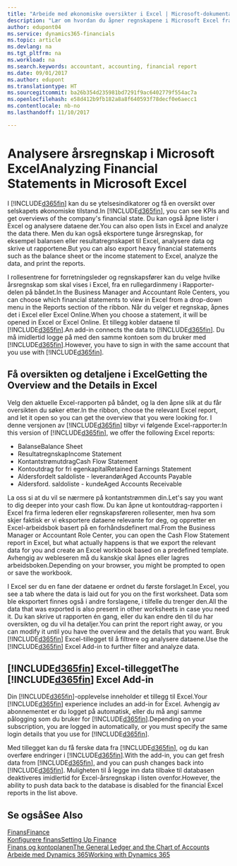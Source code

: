 ```yaml
---
title: "Arbeide med økonomiske oversikter i Excel | Microsoft-dokumentasjon"
description: "Lær om hvordan du åpner regnskapene i Microsoft Excel fra Dynamics 365 Business edition for bedre analyser."
author: edupont04
ms.service: dynamics365-financials
ms.topic: article
ms.devlang: na
ms.tgt_pltfrm: na
ms.workload: na
ms.search.keywords: accountant, accounting, financial report
ms.date: 09/01/2017
ms.author: edupont
ms.translationtype: HT
ms.sourcegitcommit: ba26b354d235981bd7291f9ac6402779f554ac7a
ms.openlocfilehash: e58d412b9fb182a8a8f640593f78decf0e6aecc1
ms.contentlocale: nb-no
ms.lasthandoff: 11/10/2017

---
```

# <a name="analyzing-financial-statements-in-microsoft-excel"></a><span data-ttu-id="a3c70-103">Analysere årsregnskap i Microsoft Excel</span><span class="sxs-lookup"><span data-stu-id="a3c70-103">Analyzing Financial Statements in Microsoft Excel</span></span>
<span data-ttu-id="a3c70-104">I [!INCLUDE[d365fin](includes/d365fin_md.md)] kan du se ytelsesindikatorer og få en oversikt over selskapets økonomiske tilstand.</span><span class="sxs-lookup"><span data-stu-id="a3c70-104">In [!INCLUDE[d365fin](includes/d365fin_md.md)], you can see KPIs and get overviews of the company's financial state.</span></span> <span data-ttu-id="a3c70-105">Du kan også åpne lister i Excel og analysere dataene der.</span><span class="sxs-lookup"><span data-stu-id="a3c70-105">You can also open lists in Excel and analyze the data there.</span></span> <span data-ttu-id="a3c70-106">Men du kan også eksportere tunge årsregnskap, for eksempel balansen eller resultatregnskapet til Excel, analysere data og skrive ut rapportene.</span><span class="sxs-lookup"><span data-stu-id="a3c70-106">But you can also export heavy financial statements such as the balance sheet or the income statement to Excel, analyze the data, and print the reports.</span></span>  

<span data-ttu-id="a3c70-107">I rollesentrene for forretningsleder og regnskapsfører kan du velge hvilke årsregnskap som skal vises i Excel, fra en rullegardinmeny i Rapporter-delen på båndet.</span><span class="sxs-lookup"><span data-stu-id="a3c70-107">In the Business Manager and Accountant Role Centers, you can choose which financial statements to view in Excel from a drop-down menu in the Reports section of the ribbon.</span></span> <span data-ttu-id="a3c70-108">Når du velger et regnskap, åpnes det i Excel eller Excel Online.</span><span class="sxs-lookup"><span data-stu-id="a3c70-108">When you choose a statement, it will be opened in Excel or Excel Online.</span></span> <span data-ttu-id="a3c70-109">Et tillegg kobler dataene til [!INCLUDE[d365fin](includes/d365fin_md.md)].</span><span class="sxs-lookup"><span data-stu-id="a3c70-109">An add-in connects the data to [!INCLUDE[d365fin](includes/d365fin_md.md)].</span></span> <span data-ttu-id="a3c70-110">Du må imidlertid logge på med den samme kontoen som du bruker med [!INCLUDE[d365fin](includes/d365fin_md.md)].</span><span class="sxs-lookup"><span data-stu-id="a3c70-110">However, you have to sign in with the same account that you use with [!INCLUDE[d365fin](includes/d365fin_md.md)].</span></span>  

## <a name="getting-the-overview-and-the-details-in-excel"></a><span data-ttu-id="a3c70-111">Få oversikten og detaljene i Excel</span><span class="sxs-lookup"><span data-stu-id="a3c70-111">Getting the Overview and the Details in Excel</span></span>
<span data-ttu-id="a3c70-112">Velg den aktuelle Excel-rapporten på båndet, og la den åpne slik at du får oversikten du søker etter.</span><span class="sxs-lookup"><span data-stu-id="a3c70-112">In the ribbon, choose the relevant Excel report, and let it open so you can get the overview that you were looking for.</span></span> <span data-ttu-id="a3c70-113">I denne versjonen av [!INCLUDE[d365fin](includes/d365fin_md.md)] tilbyr vi følgende Excel-rapporter:</span><span class="sxs-lookup"><span data-stu-id="a3c70-113">In this version of [!INCLUDE[d365fin](includes/d365fin_md.md)], we offer the following Excel reports:</span></span>

- <span data-ttu-id="a3c70-114">Balanse</span><span class="sxs-lookup"><span data-stu-id="a3c70-114">Balance Sheet</span></span>  
- <span data-ttu-id="a3c70-115">Resultatregnskap</span><span class="sxs-lookup"><span data-stu-id="a3c70-115">Income Statement</span></span>  
- <span data-ttu-id="a3c70-116">Kontantstrømutdrag</span><span class="sxs-lookup"><span data-stu-id="a3c70-116">Cash Flow Statement</span></span>  
- <span data-ttu-id="a3c70-117">Kontoutdrag for fri egenkapital</span><span class="sxs-lookup"><span data-stu-id="a3c70-117">Retained Earnings Statement</span></span>  
- <span data-ttu-id="a3c70-118">Aldersfordelt saldoliste - leverandør</span><span class="sxs-lookup"><span data-stu-id="a3c70-118">Aged Accounts Payable</span></span>  
- <span data-ttu-id="a3c70-119">Aldersford. saldoliste - kunde</span><span class="sxs-lookup"><span data-stu-id="a3c70-119">Aged Accounts Receivable</span></span>  

<span data-ttu-id="a3c70-120">La oss si at du vil se nærmere på kontantstrømmen din.</span><span class="sxs-lookup"><span data-stu-id="a3c70-120">Let's say you want to dig deeper into your cash flow.</span></span> <span data-ttu-id="a3c70-121">Du kan åpne ut kontoutdrag-rapporten i Excel fra firma lederen eller regnskapsføreren rollesenter, men hva som skjer faktisk er vi eksportere dataene relevante for deg, og oppretter en Excel-arbeidsbok basert på en forhåndsdefinert mal.</span><span class="sxs-lookup"><span data-stu-id="a3c70-121">From the Business Manager or Accountant Role Center, you can open the Cash Flow Statement report in Excel, but what actually happens is that we export the relevant data for you and create an Excel workbook based on a predefined template.</span></span> <span data-ttu-id="a3c70-122">Avhengig av webleseren må du kanskje skal åpnes eller lagres arbeidsboken.</span><span class="sxs-lookup"><span data-stu-id="a3c70-122">Depending on your browser, you might be prompted to open or save the workbook.</span></span>  

<span data-ttu-id="a3c70-123">I Excel ser du en fane der dataene er ordnet du første forslaget.</span><span class="sxs-lookup"><span data-stu-id="a3c70-123">In Excel, you see a tab where the data is laid out for you on the first worksheet.</span></span> <span data-ttu-id="a3c70-124">Data som ble eksportert finnes også i andre forslagene, i tilfelle du trenger den.</span><span class="sxs-lookup"><span data-stu-id="a3c70-124">All the data that was exported is also present in other worksheets in case you need it.</span></span> <span data-ttu-id="a3c70-125">Du kan skrive ut rapporten én gang, eller du kan endre den til du har oversikten, og du vil ha detaljer.</span><span class="sxs-lookup"><span data-stu-id="a3c70-125">You can print the report right away, or you can modify it until you have the overview and the details that you want.</span></span> <span data-ttu-id="a3c70-126">Bruk [!INCLUDE[d365fin](includes/d365fin_md.md)] Excel-tillegget til å filtrere og analysere dataene.</span><span class="sxs-lookup"><span data-stu-id="a3c70-126">Use the [!INCLUDE[d365fin](includes/d365fin_md.md)] Excel Add-in to further filter and analyze data.</span></span>  

## <a name="the-included365finincludesd365finmdmd-excel-add-in"></a><span data-ttu-id="a3c70-127">[!INCLUDE[d365fin](includes/d365fin_md.md)] Excel-tillegget</span><span class="sxs-lookup"><span data-stu-id="a3c70-127">The [!INCLUDE[d365fin](includes/d365fin_md.md)] Excel Add-in</span></span>
<span data-ttu-id="a3c70-128">Din [!INCLUDE[d365fin](includes/d365fin_md.md)]-opplevelse inneholder et tillegg til Excel.</span><span class="sxs-lookup"><span data-stu-id="a3c70-128">Your [!INCLUDE[d365fin](includes/d365fin_md.md)] experience includes an add-in for Excel.</span></span> <span data-ttu-id="a3c70-129">Avhengig av abonnementet er du logget på automatisk, eller du må angi samme pålogging som du bruker for [!INCLUDE[d365fin](includes/d365fin_md.md)].</span><span class="sxs-lookup"><span data-stu-id="a3c70-129">Depending on your subscription, you are logged in automatically, or you must specify the same login details that you use for [!INCLUDE[d365fin](includes/d365fin_md.md)].</span></span>  

<span data-ttu-id="a3c70-130">Med tillegget kan du få ferske data fra [!INCLUDE[d365fin](includes/d365fin_md.md)], og du kan overføre endringer i [!INCLUDE[d365fin](includes/d365fin_md.md)].</span><span class="sxs-lookup"><span data-stu-id="a3c70-130">With the add-in, you can get fresh data from [!INCLUDE[d365fin](includes/d365fin_md.md)], and you can push changes back into [!INCLUDE[d365fin](includes/d365fin_md.md)].</span></span> <span data-ttu-id="a3c70-131">Muligheten til å legge inn data tilbake til databasen deaktiveres imidlertid for Excel-årsregnskap i listen ovenfor.</span><span class="sxs-lookup"><span data-stu-id="a3c70-131">However, the ability to push data back to the database is disabled for the financial Excel reports in the list above.</span></span>  

## <a name="see-also"></a><span data-ttu-id="a3c70-132">Se også</span><span class="sxs-lookup"><span data-stu-id="a3c70-132">See Also</span></span>
[<span data-ttu-id="a3c70-133">Finans</span><span class="sxs-lookup"><span data-stu-id="a3c70-133">Finance</span></span>](finance.md)  
[<span data-ttu-id="a3c70-134">Konfigurere finans</span><span class="sxs-lookup"><span data-stu-id="a3c70-134">Setting Up Finance</span></span>](finance-setup-finance.md)  
[<span data-ttu-id="a3c70-135">Finans og kontoplanen</span><span class="sxs-lookup"><span data-stu-id="a3c70-135">The General Ledger and the Chart of Accounts</span></span>](finance-general-ledger.md)  
[<span data-ttu-id="a3c70-136">Arbeide med Dynamics 365</span><span class="sxs-lookup"><span data-stu-id="a3c70-136">Working with Dynamics 365</span></span>](ui-work-product.md)  

